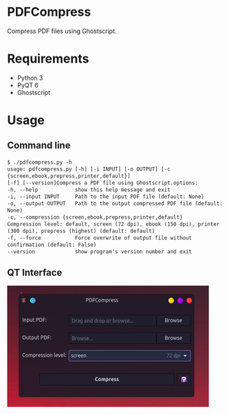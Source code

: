 # PDFCompress

Compress PDF files using Ghostscript.

# Requirements

* Python 3
* PyQT 6
* Ghostscript

# Usage

## Command line

```
$ ./pdfcompress.py -h
usage: pdfcompress.py [-h] [-i INPUT] [-o OUTPUT] [-c {screen,ebook,prepress,printer,default}]
[-f] [--version]Compress a PDF file using Ghostscript.options:
-h, --help            show this help message and exit
-i, --input INPUT     Path to the input PDF file (default: None)
-o, --output OUTPUT   Path to the output compressed PDF file (default: None)
-c, --compression {screen,ebook,prepress,printer,default}
Compression level: default, screen (72 dpi), ebook (150 dpi), printer
(300 dpi), prepress (highest) (default: default)
-f, --force           Force overwrite of output file without confirmation (default: False)
--version             show program's version number and exit
```

## QT Interface

![screenshot](github/screenshot.png)
